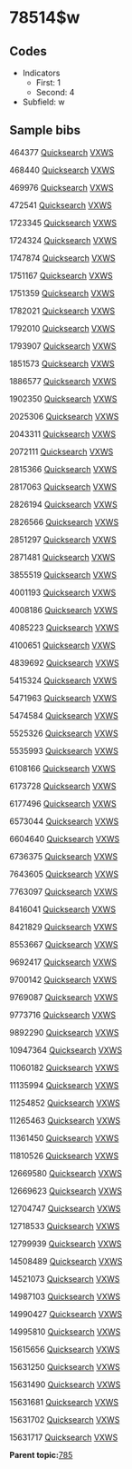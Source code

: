 # 78514$w

## Codes

-   Indicators
    -   First: 1
    -   Second: 4
-   Subfield: w

## Sample bibs

464377 [Quicksearch](https://search.library.yale.edu/catalog/464377) [VXWS](http://prodorbis.library.yale.edu:7014/vxws/GetHoldingsService?bibId=464377)

468440 [Quicksearch](https://search.library.yale.edu/catalog/468440) [VXWS](http://prodorbis.library.yale.edu:7014/vxws/GetHoldingsService?bibId=468440)

469976 [Quicksearch](https://search.library.yale.edu/catalog/469976) [VXWS](http://prodorbis.library.yale.edu:7014/vxws/GetHoldingsService?bibId=469976)

472541 [Quicksearch](https://search.library.yale.edu/catalog/472541) [VXWS](http://prodorbis.library.yale.edu:7014/vxws/GetHoldingsService?bibId=472541)

1723345 [Quicksearch](https://search.library.yale.edu/catalog/1723345) [VXWS](http://prodorbis.library.yale.edu:7014/vxws/GetHoldingsService?bibId=1723345)

1724324 [Quicksearch](https://search.library.yale.edu/catalog/1724324) [VXWS](http://prodorbis.library.yale.edu:7014/vxws/GetHoldingsService?bibId=1724324)

1747874 [Quicksearch](https://search.library.yale.edu/catalog/1747874) [VXWS](http://prodorbis.library.yale.edu:7014/vxws/GetHoldingsService?bibId=1747874)

1751167 [Quicksearch](https://search.library.yale.edu/catalog/1751167) [VXWS](http://prodorbis.library.yale.edu:7014/vxws/GetHoldingsService?bibId=1751167)

1751359 [Quicksearch](https://search.library.yale.edu/catalog/1751359) [VXWS](http://prodorbis.library.yale.edu:7014/vxws/GetHoldingsService?bibId=1751359)

1782021 [Quicksearch](https://search.library.yale.edu/catalog/1782021) [VXWS](http://prodorbis.library.yale.edu:7014/vxws/GetHoldingsService?bibId=1782021)

1792010 [Quicksearch](https://search.library.yale.edu/catalog/1792010) [VXWS](http://prodorbis.library.yale.edu:7014/vxws/GetHoldingsService?bibId=1792010)

1793907 [Quicksearch](https://search.library.yale.edu/catalog/1793907) [VXWS](http://prodorbis.library.yale.edu:7014/vxws/GetHoldingsService?bibId=1793907)

1851573 [Quicksearch](https://search.library.yale.edu/catalog/1851573) [VXWS](http://prodorbis.library.yale.edu:7014/vxws/GetHoldingsService?bibId=1851573)

1886577 [Quicksearch](https://search.library.yale.edu/catalog/1886577) [VXWS](http://prodorbis.library.yale.edu:7014/vxws/GetHoldingsService?bibId=1886577)

1902350 [Quicksearch](https://search.library.yale.edu/catalog/1902350) [VXWS](http://prodorbis.library.yale.edu:7014/vxws/GetHoldingsService?bibId=1902350)

2025306 [Quicksearch](https://search.library.yale.edu/catalog/2025306) [VXWS](http://prodorbis.library.yale.edu:7014/vxws/GetHoldingsService?bibId=2025306)

2043311 [Quicksearch](https://search.library.yale.edu/catalog/2043311) [VXWS](http://prodorbis.library.yale.edu:7014/vxws/GetHoldingsService?bibId=2043311)

2072111 [Quicksearch](https://search.library.yale.edu/catalog/2072111) [VXWS](http://prodorbis.library.yale.edu:7014/vxws/GetHoldingsService?bibId=2072111)

2815366 [Quicksearch](https://search.library.yale.edu/catalog/2815366) [VXWS](http://prodorbis.library.yale.edu:7014/vxws/GetHoldingsService?bibId=2815366)

2817063 [Quicksearch](https://search.library.yale.edu/catalog/2817063) [VXWS](http://prodorbis.library.yale.edu:7014/vxws/GetHoldingsService?bibId=2817063)

2826194 [Quicksearch](https://search.library.yale.edu/catalog/2826194) [VXWS](http://prodorbis.library.yale.edu:7014/vxws/GetHoldingsService?bibId=2826194)

2826566 [Quicksearch](https://search.library.yale.edu/catalog/2826566) [VXWS](http://prodorbis.library.yale.edu:7014/vxws/GetHoldingsService?bibId=2826566)

2851297 [Quicksearch](https://search.library.yale.edu/catalog/2851297) [VXWS](http://prodorbis.library.yale.edu:7014/vxws/GetHoldingsService?bibId=2851297)

2871481 [Quicksearch](https://search.library.yale.edu/catalog/2871481) [VXWS](http://prodorbis.library.yale.edu:7014/vxws/GetHoldingsService?bibId=2871481)

3855519 [Quicksearch](https://search.library.yale.edu/catalog/3855519) [VXWS](http://prodorbis.library.yale.edu:7014/vxws/GetHoldingsService?bibId=3855519)

4001193 [Quicksearch](https://search.library.yale.edu/catalog/4001193) [VXWS](http://prodorbis.library.yale.edu:7014/vxws/GetHoldingsService?bibId=4001193)

4008186 [Quicksearch](https://search.library.yale.edu/catalog/4008186) [VXWS](http://prodorbis.library.yale.edu:7014/vxws/GetHoldingsService?bibId=4008186)

4085223 [Quicksearch](https://search.library.yale.edu/catalog/4085223) [VXWS](http://prodorbis.library.yale.edu:7014/vxws/GetHoldingsService?bibId=4085223)

4100651 [Quicksearch](https://search.library.yale.edu/catalog/4100651) [VXWS](http://prodorbis.library.yale.edu:7014/vxws/GetHoldingsService?bibId=4100651)

4839692 [Quicksearch](https://search.library.yale.edu/catalog/4839692) [VXWS](http://prodorbis.library.yale.edu:7014/vxws/GetHoldingsService?bibId=4839692)

5415324 [Quicksearch](https://search.library.yale.edu/catalog/5415324) [VXWS](http://prodorbis.library.yale.edu:7014/vxws/GetHoldingsService?bibId=5415324)

5471963 [Quicksearch](https://search.library.yale.edu/catalog/5471963) [VXWS](http://prodorbis.library.yale.edu:7014/vxws/GetHoldingsService?bibId=5471963)

5474584 [Quicksearch](https://search.library.yale.edu/catalog/5474584) [VXWS](http://prodorbis.library.yale.edu:7014/vxws/GetHoldingsService?bibId=5474584)

5525326 [Quicksearch](https://search.library.yale.edu/catalog/5525326) [VXWS](http://prodorbis.library.yale.edu:7014/vxws/GetHoldingsService?bibId=5525326)

5535993 [Quicksearch](https://search.library.yale.edu/catalog/5535993) [VXWS](http://prodorbis.library.yale.edu:7014/vxws/GetHoldingsService?bibId=5535993)

6108166 [Quicksearch](https://search.library.yale.edu/catalog/6108166) [VXWS](http://prodorbis.library.yale.edu:7014/vxws/GetHoldingsService?bibId=6108166)

6173728 [Quicksearch](https://search.library.yale.edu/catalog/6173728) [VXWS](http://prodorbis.library.yale.edu:7014/vxws/GetHoldingsService?bibId=6173728)

6177496 [Quicksearch](https://search.library.yale.edu/catalog/6177496) [VXWS](http://prodorbis.library.yale.edu:7014/vxws/GetHoldingsService?bibId=6177496)

6573044 [Quicksearch](https://search.library.yale.edu/catalog/6573044) [VXWS](http://prodorbis.library.yale.edu:7014/vxws/GetHoldingsService?bibId=6573044)

6604640 [Quicksearch](https://search.library.yale.edu/catalog/6604640) [VXWS](http://prodorbis.library.yale.edu:7014/vxws/GetHoldingsService?bibId=6604640)

6736375 [Quicksearch](https://search.library.yale.edu/catalog/6736375) [VXWS](http://prodorbis.library.yale.edu:7014/vxws/GetHoldingsService?bibId=6736375)

7643605 [Quicksearch](https://search.library.yale.edu/catalog/7643605) [VXWS](http://prodorbis.library.yale.edu:7014/vxws/GetHoldingsService?bibId=7643605)

7763097 [Quicksearch](https://search.library.yale.edu/catalog/7763097) [VXWS](http://prodorbis.library.yale.edu:7014/vxws/GetHoldingsService?bibId=7763097)

8416041 [Quicksearch](https://search.library.yale.edu/catalog/8416041) [VXWS](http://prodorbis.library.yale.edu:7014/vxws/GetHoldingsService?bibId=8416041)

8421829 [Quicksearch](https://search.library.yale.edu/catalog/8421829) [VXWS](http://prodorbis.library.yale.edu:7014/vxws/GetHoldingsService?bibId=8421829)

8553667 [Quicksearch](https://search.library.yale.edu/catalog/8553667) [VXWS](http://prodorbis.library.yale.edu:7014/vxws/GetHoldingsService?bibId=8553667)

9692417 [Quicksearch](https://search.library.yale.edu/catalog/9692417) [VXWS](http://prodorbis.library.yale.edu:7014/vxws/GetHoldingsService?bibId=9692417)

9700142 [Quicksearch](https://search.library.yale.edu/catalog/9700142) [VXWS](http://prodorbis.library.yale.edu:7014/vxws/GetHoldingsService?bibId=9700142)

9769087 [Quicksearch](https://search.library.yale.edu/catalog/9769087) [VXWS](http://prodorbis.library.yale.edu:7014/vxws/GetHoldingsService?bibId=9769087)

9773716 [Quicksearch](https://search.library.yale.edu/catalog/9773716) [VXWS](http://prodorbis.library.yale.edu:7014/vxws/GetHoldingsService?bibId=9773716)

9892290 [Quicksearch](https://search.library.yale.edu/catalog/9892290) [VXWS](http://prodorbis.library.yale.edu:7014/vxws/GetHoldingsService?bibId=9892290)

10947364 [Quicksearch](https://search.library.yale.edu/catalog/10947364) [VXWS](http://prodorbis.library.yale.edu:7014/vxws/GetHoldingsService?bibId=10947364)

11060182 [Quicksearch](https://search.library.yale.edu/catalog/11060182) [VXWS](http://prodorbis.library.yale.edu:7014/vxws/GetHoldingsService?bibId=11060182)

11135994 [Quicksearch](https://search.library.yale.edu/catalog/11135994) [VXWS](http://prodorbis.library.yale.edu:7014/vxws/GetHoldingsService?bibId=11135994)

11254852 [Quicksearch](https://search.library.yale.edu/catalog/11254852) [VXWS](http://prodorbis.library.yale.edu:7014/vxws/GetHoldingsService?bibId=11254852)

11265463 [Quicksearch](https://search.library.yale.edu/catalog/11265463) [VXWS](http://prodorbis.library.yale.edu:7014/vxws/GetHoldingsService?bibId=11265463)

11361450 [Quicksearch](https://search.library.yale.edu/catalog/11361450) [VXWS](http://prodorbis.library.yale.edu:7014/vxws/GetHoldingsService?bibId=11361450)

11810526 [Quicksearch](https://search.library.yale.edu/catalog/11810526) [VXWS](http://prodorbis.library.yale.edu:7014/vxws/GetHoldingsService?bibId=11810526)

12669580 [Quicksearch](https://search.library.yale.edu/catalog/12669580) [VXWS](http://prodorbis.library.yale.edu:7014/vxws/GetHoldingsService?bibId=12669580)

12669623 [Quicksearch](https://search.library.yale.edu/catalog/12669623) [VXWS](http://prodorbis.library.yale.edu:7014/vxws/GetHoldingsService?bibId=12669623)

12704747 [Quicksearch](https://search.library.yale.edu/catalog/12704747) [VXWS](http://prodorbis.library.yale.edu:7014/vxws/GetHoldingsService?bibId=12704747)

12718533 [Quicksearch](https://search.library.yale.edu/catalog/12718533) [VXWS](http://prodorbis.library.yale.edu:7014/vxws/GetHoldingsService?bibId=12718533)

12799939 [Quicksearch](https://search.library.yale.edu/catalog/12799939) [VXWS](http://prodorbis.library.yale.edu:7014/vxws/GetHoldingsService?bibId=12799939)

14508489 [Quicksearch](https://search.library.yale.edu/catalog/14508489) [VXWS](http://prodorbis.library.yale.edu:7014/vxws/GetHoldingsService?bibId=14508489)

14521073 [Quicksearch](https://search.library.yale.edu/catalog/14521073) [VXWS](http://prodorbis.library.yale.edu:7014/vxws/GetHoldingsService?bibId=14521073)

14987103 [Quicksearch](https://search.library.yale.edu/catalog/14987103) [VXWS](http://prodorbis.library.yale.edu:7014/vxws/GetHoldingsService?bibId=14987103)

14990427 [Quicksearch](https://search.library.yale.edu/catalog/14990427) [VXWS](http://prodorbis.library.yale.edu:7014/vxws/GetHoldingsService?bibId=14990427)

14995810 [Quicksearch](https://search.library.yale.edu/catalog/14995810) [VXWS](http://prodorbis.library.yale.edu:7014/vxws/GetHoldingsService?bibId=14995810)

15615656 [Quicksearch](https://search.library.yale.edu/catalog/15615656) [VXWS](http://prodorbis.library.yale.edu:7014/vxws/GetHoldingsService?bibId=15615656)

15631250 [Quicksearch](https://search.library.yale.edu/catalog/15631250) [VXWS](http://prodorbis.library.yale.edu:7014/vxws/GetHoldingsService?bibId=15631250)

15631490 [Quicksearch](https://search.library.yale.edu/catalog/15631490) [VXWS](http://prodorbis.library.yale.edu:7014/vxws/GetHoldingsService?bibId=15631490)

15631681 [Quicksearch](https://search.library.yale.edu/catalog/15631681) [VXWS](http://prodorbis.library.yale.edu:7014/vxws/GetHoldingsService?bibId=15631681)

15631702 [Quicksearch](https://search.library.yale.edu/catalog/15631702) [VXWS](http://prodorbis.library.yale.edu:7014/vxws/GetHoldingsService?bibId=15631702)

15631717 [Quicksearch](https://search.library.yale.edu/catalog/15631717) [VXWS](http://prodorbis.library.yale.edu:7014/vxws/GetHoldingsService?bibId=15631717)

**Parent topic:**[785](../../tags/785/785.md)

